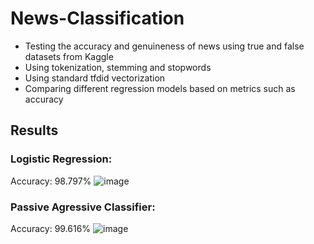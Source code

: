 # News-Classification
- Testing the accuracy and genuineness of news using true and false datasets from Kaggle
- Using tokenization, stemming and stopwords
- Using standard tfdid vectorization
- Comparing different regression models based on metrics such as accuracy

## Results
### Logistic Regression:
Accuracy: 98.797%
![image](https://github.com/user-attachments/assets/70d9a93b-dec4-4d5f-a8bd-33e2273c2dbf)

### Passive Agressive Classifier:
Accuracy: 99.616%
![image](https://github.com/user-attachments/assets/fd374c9c-92ff-45a0-ad6a-9936b893ec92)
